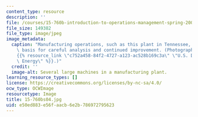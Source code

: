 ```yaml
---
content_type: resource
description: ''
file: /courses/15-760b-introduction-to-operations-management-spring-2004/e50ed883e56faacb6e2b786972795623_15-760bs04.jpg
file_size: 149382
file_type: image/jpeg
image_metadata:
  caption: "Manufacturing operations, such as this plant in Tennessee, can be the\
    \ basis for careful analysis and continued improvement. (Photograph courtesy of\_\
    {{% resource_link \"c752a458-84f2-4727-a123-ac528b169c3a\" \"U.S. Department of\
    \ Energy\" %}}.)"
  credit: ''
  image-alt: Several large machines in a manufacturing plant.
learning_resource_types: []
license: https://creativecommons.org/licenses/by-nc-sa/4.0/
ocw_type: OCWImage
resourcetype: Image
title: 15-760bs04.jpg
uid: e50ed883-e56f-aacb-6e2b-786972795623
---
```

